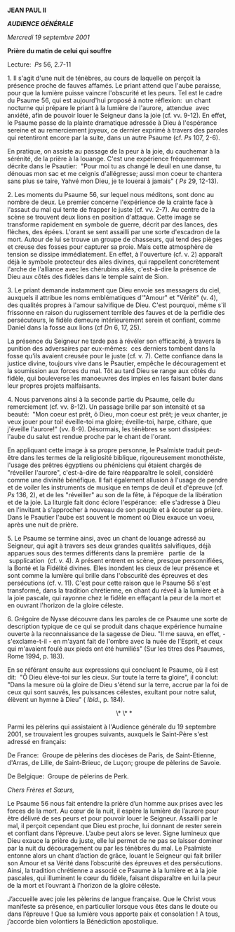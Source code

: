 **JEAN PAUL II**

***AUDIENCE GÉNÉRALE***

*Mercredi 19 septembre 2001*

**Prière du matin de celui qui souffre**

Lecture:  *Ps* 56, 2.7-11

1. Il s'agit d'une nuit de ténèbres, au cours de laquelle on perçoit la présence proche de fauves affamés. Le priant attend que l'aube paraisse, pour que la lumière puisse vaincre l'obscurité et les peurs. Tel est le cadre du Psaume 56, qui est aujourd'hui proposé à notre réflexion:  un chant nocturne qui prépare le priant à la lumière de l'aurore,  attendue  avec anxiété, afin de pouvoir louer le Seigneur dans la joie (cf. vv. 9-12). En effet, le Psaume passe de la plainte dramatique adressée à Dieu à l'espérance sereine et au remerciement joyeux, ce dernier exprimé à travers des paroles qui retentiront encore par la suite, dans un autre Psaume (cf. *Ps* 107, 2-6).

En pratique, on assiste au passage de la peur à la joie, du cauchemar à la sérénité, de la prière à la louange. C'est une expérience fréquemment décrite dans le Psautier:  "Pour moi tu as changé le deuil en une danse, tu dénouas mon sac et me ceignis d'allégresse; aussi mon coeur te chantera sans plus se taire, Yahvé mon Dieu, je te louerai à jamais" ( *Ps* 29, 12-13).

2. Les moments du Psaume 56, sur lequel nous méditons, sont donc au nombre de deux. Le premier concerne l'expérience de la crainte face à l'assaut du mal qui tente de frapper le juste (cf. vv. 2-7). Au centre de la scène se trouvent deux lions en position d'attaque. Cette image se transforme rapidement en symbole de guerre, décrit par des lances, des flèches, des épées. L'orant se sent assailli par une sorte d'escadron de la mort. Autour de lui se trouve un groupe de chasseurs, qui tend des pièges et creuse des fosses pour capturer sa proie. Mais cette atmosphère de tension se dissipe immédiatement. En effet, à l'ouverture (cf. v. 2) apparaît déjà le symbole protecteur des ailes divines, qui rappellent concrètement l'arche de l'alliance avec les chérubins ailés, c'est-à-dire la présence de Dieu aux côtés des fidèles dans le temple saint de Sion.

3. Le priant demande instamment que Dieu envoie ses messagers du ciel, auxquels il attribue les noms emblématiques d'"Amour" et "Vérité" (v. 4), des qualités propres à l'amour salvifique de Dieu. C'est pourquoi, même s'il frissonne en raison du rugissement terrible des fauves et de la perfidie des persécuteurs, le fidèle demeure intérieurement serein et confiant, comme Daniel dans la fosse aux lions (cf *Dn* 6, 17, 25).

La présence du Seigneur ne tarde pas à révéler son efficacité, à travers la punition des adversaires par eux-mêmes:  ces derniers tombent dans la fosse qu'ils avaient creusée pour le juste (cf. v. 7). Cette confiance dans la justice divine, toujours vive dans le Psautier, empêche le découragement et la soumission aux forces du mal. Tôt au tard Dieu se range aux côtés du fidèle, qui bouleverse les manoeuvres des impies en les faisant buter dans leur propres projets malfaisants.

4. Nous parvenons ainsi à la seconde partie du Psaume, celle du remerciement (cf. vv. 8-12). Un passage brille par son intensité et sa beauté:  "Mon coeur est prêt, ô Dieu, mon coeur est prêt; je veux chanter, je veux jouer pour toi! éveille-toi ma gloire; éveille-toi, harpe, cithare, que j'éveille l'aurore!" (vv. 8-9). Désormais, les ténèbres se sont dissipées:  l'aube du salut est rendue proche par le chant de l'orant.

En appliquant cette image à sa propre personne, le Psalmiste traduit peut-être dans les termes de la religiosité biblique, rigoureusement monothéiste, l'usage des prêtres égyptiens ou phéniciens qui étaient chargés de "réveiller l'aurore", c'est-à-dire de faire réapparaître le soleil, considéré comme une divinité bénéfique. Il fait également allusion à l'usage de pendre et de voiler les instruments de musique en temps de deuil et d'épreuve (cf. *Ps* 136, 2), et de les "réveiller" au son de la fête, à l'époque de la libération et de la joie. La liturgie fait donc éclore l'espérance:  elle s'adresse à Dieu en l'invitant à s'approcher à nouveau de son peuple et à écouter sa prière. Dans le Psautier l'aube est souvent le moment où Dieu exauce un voeu, après une nuit de prière.

5. Le Psaume se termine ainsi, avec un chant de louange adressé au Seigneur, qui agit à travers ses deux grandes qualités salvifiques, déjà apparues sous des termes différents dans la première   partie  de  la  supplication  (cf. v. 4). A présent entrent en scène, presque personnifiées, la Bonté et la Fidélité divines. Elles inondent les cieux de leur présence et sont comme la lumière qui brille dans l'obscurité des épreuves et des persécutions (cf. v. 11). C'est pour cette raison que le Psaume 56 s'est transformé, dans la tradition chrétienne, en chant du réveil à la lumière et à la joie pascale, qui rayonne chez le fidèle en effaçant la peur de la mort et en ouvrant l'horizon de la gloire céleste.

6. Grégoire de Nysse découvre dans les paroles de ce Psaume une sorte de description typique de ce qui se produit dans chaque expérience humaine ouverte à la reconnaissance de la sagesse de Dieu. "Il me sauva, en effet, - s'exclame-t-il - en m'ayant fait de l'ombre avec la nuée de l'Esprit, et ceux qui m'avaient foulé aux pieds ont été humiliés" (Sur les titres des Psaumes, Rome 1994, p. 183).

En se référant ensuite aux expressions qui concluent le Psaume, où il est dit:  "Ô Dieu élève-toi sur les cieux. Sur toute la terre ta gloire", il conclut:  "Dans la mesure où la gloire de Dieu s'étend sur la terre, accrue par la foi de ceux qui sont sauvés, les puissances célestes, exultant pour notre salut, élèvent un hymne à Dieu" ( *Ibid*., p. 184).

                                                               \\* \\* \*

Parmi les pèlerins qui assistaient à l'Audience générale du 19 septembre 2001, se trouvaient les groupes suivants, auxquels le Saint-Père s'est adressé en français:

De France:  Groupe de pèlerins des diocèses de Paris, de Saint-Etienne, d'Arras, de Lille, de Saint-Brieuc, de Luçon; groupe de pèlerins de Savoie.

De Belgique:  Groupe de pèlerins de Perk.

*Chers Frères et Sœurs,*

Le Psaume 56 nous fait entendre la prière d’un homme aux prises avec les forces de la mort. Au cœur de la nuit, il espère la lumière de l’aurore pour être délivré de ses peurs et pour pouvoir louer le Seigneur. Assailli par le mal, il perçoit cependant que Dieu est proche, lui donnant de rester serein et confiant dans l’épreuve. L’aube peut alors se lever. Signe lumineux que Dieu exauce la prière du juste, elle lui permet de ne pas se laisser dominer par la nuit du découragement ou par les ténèbres du mal. Le Psalmiste entonne alors un chant d’action de grâce, louant le Seigneur qui fait briller son Amour et sa Vérité dans l’obscurité des épreuves et des persécutions. Ainsi, la tradition chrétienne a associé ce Psaume à la lumière et à la joie pascales, qui illuminent le cœur du fidèle, faisant disparaître en lui la peur de la mort et l’ouvrant à l’horizon de la gloire céleste.

J’accueille avec joie les pèlerins de langue française. Que le Christ vous manifeste sa présence, en particulier lorsque vous êtes dans le doute ou dans l’épreuve ! Que sa lumière vous apporte paix et consolation ! A tous, j’accorde bien volontiers la Bénédiction apostolique.